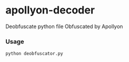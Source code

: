 # apollyon-decoder
 Deobfuscate python file Obfuscated by Apollyon

### Usage

```python
python deobfuscator.py
```
